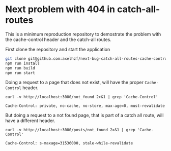# Next problem with 404 in catch-all-routes

This is a minimum reproduction repository to demostrate the problem with the cache-control header and the catch-all routes.

First clone the repository and start the application

```bash
git clone git@github.com:axelhzf/next-bug-catch-all-routes-cache-control.git
npm run install
npm run build
npm run start
```

Doing a request to a page that does not exist, will have the proper `Cache-Control` header.

```
curl -v http://localhost:3000/not_found 2>&1 | grep 'Cache-Control'
```

```
Cache-Control: private, no-cache, no-store, max-age=0, must-revalidate
```

But doing a request to a not found page, that is part of a catch all route, will have a different header.

```
curl -v http://localhost:3000/posts/not_found 2>&1 | grep 'Cache-Control'
```

```
Cache-Control: s-maxage=31536000, stale-while-revalidate
```
